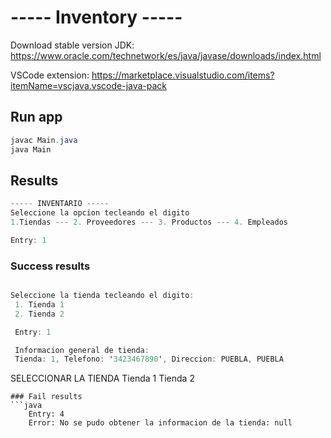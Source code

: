 # ----- Inventory -----

Download stable version JDK: https://www.oracle.com/technetwork/es/java/javase/downloads/index.html

VSCode extension: https://marketplace.visualstudio.com/items?itemName=vscjava.vscode-java-pack

## Run app
```java
javac Main.java
java Main

```
## Results
```java
----- INVENTARIO -----
Seleccione la opcion tecleando el digito
1.Tiendas --- 2. Proveedores --- 3. Productos --- 4. Empleados

Entry: 1

```
### Success results
```java

Seleccione la tienda tecleando el digito: 
 1. Tienda 1 
 2. Tienda 2

 Entry: 1

 Informacion general de tienda: 
 Tienda: 1, Telefono: '3423467890', Direccion: PUEBLA, PUEBLA
 ```

SELECCIONAR LA TIENDA Tienda 1 Tienda 2

```
### Fail results
```java
    Entry: 4
    Error: No se pudo obtener la informacion de la tienda: null
```
